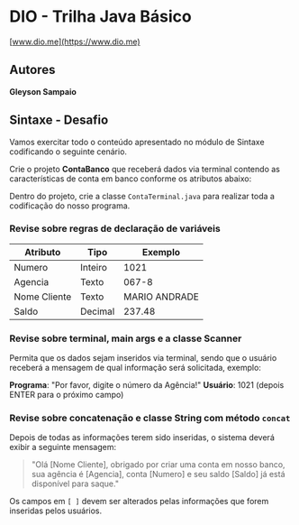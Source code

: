 # DIO - Trilha Java Básico

[www.dio.me](https://www.dio.me)

## Autores
**Gleyson Sampaio**

## Sintaxe - Desafio
Vamos exercitar todo o conteúdo apresentado no módulo de Sintaxe codificando o seguinte cenário.

Crie o projeto **ContaBanco** que receberá dados via terminal contendo as características de conta em banco conforme os atributos abaixo:

Dentro do projeto, crie a classe `ContaTerminal.java` para realizar toda a codificação do nosso programa.

### Revise sobre regras de declaração de variáveis

| **Atributo**    | **Tipo** | **Exemplo**    |
|-----------------|----------|----------------|
| Numero          | Inteiro  | 1021           |
| Agencia         | Texto    | 067-8          |
| Nome Cliente    | Texto    | MARIO ANDRADE  |
| Saldo           | Decimal  | 237.48         |

### Revise sobre terminal, main args e a classe Scanner
Permita que os dados sejam inseridos via terminal, sendo que o usuário receberá a mensagem de qual informação será solicitada, exemplo:

**Programa**: "Por favor, digite o número da Agência!"
**Usuário**: 1021 (depois ENTER para o próximo campo)

### Revise sobre concatenação e classe String com método `concat`
Depois de todas as informações terem sido inseridas, o sistema deverá exibir a seguinte mensagem:

> "Olá [Nome Cliente], obrigado por criar uma conta em nosso banco, sua agência é [Agencia], conta [Numero] e seu saldo [Saldo] já está disponível para saque."

Os campos em `[ ]` devem ser alterados pelas informações que forem inseridas pelos usuários.
